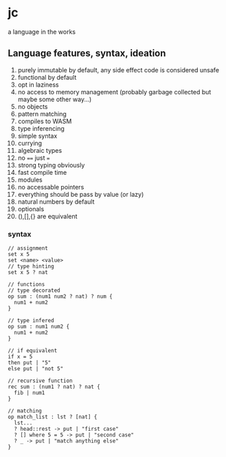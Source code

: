 # jc
a language in the works 



## Language features, syntax, ideation
1. purely immutable by default, any side effect code is considered unsafe
2. functional by default
3. opt in laziness
4. no access to memory management (probably garbage collected but maybe some other way...)
5. no objects
6. pattern matching
7. compiles to WASM
8. type inferencing
9. simple syntax
10. currying
11. algebraic types
12. no `==` just `=`
13. strong typing obviously
14. fast compile time
15. modules
16. no accessable pointers
17. everything should be pass by value (or lazy)
18. natural numbers by default
19. optionals
20. (),[],{} are equivalent


### syntax
```
// assignment
set x 5
set <name> <value>
// type hinting
set x 5 ? nat

// functions
// type decorated
op sum : (num1 num2 ? nat) ? num {
  num1 + num2
}

// type infered
op sum : num1 num2 {
  num1 + num2
}

// if equivalent
if x = 5
then put | "5"
else put | "not 5"

// recursive function
rec sum : (num1 ? nat) ? nat {
  fib | num1 
}

// matching
op match_list : lst ? [nat] {
  lst...
  ? head::rest -> put | "first case"
  ? [] where 5 = 5 -> put | "second case"
  ? _ -> put | "match anything else"
}
```
